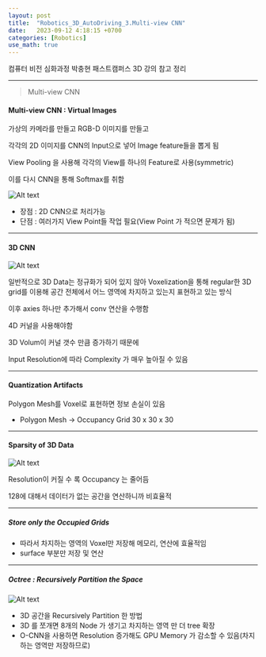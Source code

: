```yaml
---
layout: post
title:  "Robotics_3D_AutoDriving_3.Multi-view CNN"
date:   2023-09-12 4:18:15 +0700
categories: [Robotics]
use_math: true
---
```


컴퓨터 비전 심화과정 박충현 패스트캠퍼스 3D 강의 참고 정리

---

> Multi-view CNN

#### Multi-view CNN : Virtual Images

가상의 카메라를 만들고 RGB-D 이미지를 만들고

각각의 2D 이미지를 CNN의 Input으로 넣어 Image feature들을 뽑게 됨

View Pooling 을 사용해 각각의 View를 하나의 Feature로 사용(symmetric)

이를 다시 CNN을 통해 Softmax를 취함

![Alt text](http://leesangwon0114.github.io/static/img/Robotics/3.1.png)

- 장점 : 2D CNN으로 처리가능
- 단점 : 여러가지 View Point들 작업 필요(View Point 가 적으면 문제가 됨)

---

#### 3D CNN

![Alt text](http://leesangwon0114.github.io/static/img/Robotics/3.2.png)

일반적으로 3D Data는 정규화가 되어 있지 않아 Voxelization을 통해 regular한 3D grid를 이용해 공간 전체에서 어느 영역에 차지하고 있는지 표현하고 있는 방식

이후 axies 하나만 추가해서 conv 연산을 수행함

4D 커널을 사용해야함

3D Volum이 커널 갯수 만큼 증가하기 때문에

Input Resolution에 따라 Complexity 가 매우 높아질 수 있음

---

#### Quantization Artifacts

Polygon Mesh를 Voxel로 표현하면 정보 손실이 있음

- Polygon Mesh -> Occupancy Grid 30 x 30 x 30

---

#### Sparsity of 3D Data

![Alt text](http://leesangwon0114.github.io/static/img/Robotics/3.3.png)

Resolution이 커질 수 록 Occupancy 는 줄어듬

128에 대해서 데이터가 없는 공간을 연산하니까 비효율적

---

##### Store only the Occupied Grids

-  따라서 차지하는 영역의 Voxel만 저장해 메모리, 연산에 효율적임
-  surface 부분만 저장 및 연산

---

##### Octree : Recursively Partition the Space

![Alt text](http://leesangwon0114.github.io/static/img/Robotics/3.4.png)

- 3D 공간을 Recursively Partition 한 방법
- 3D 를 쪼개면 8개의 Node 가 생기고 차지하는 영역 만 더 tree 확장
- O-CNN을 사용하면 Resolution 증가해도 GPU Memory 가 감소할 수 있음(차지하는 영역만 저장하므로)
